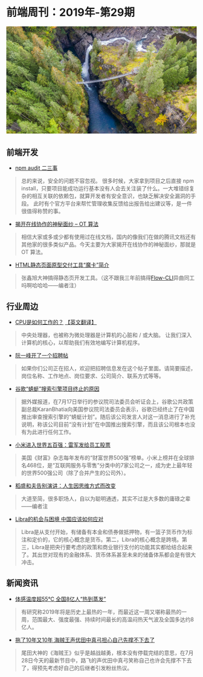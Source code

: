 # 前端周刊：2019年-第29期

[![](/img/bing/20190726.png)](https://cn.bing.com/search?q=%E9%BA%8B%E9%B9%BF%E7%80%91%E5%B8%83%E5%90%8A%E6%A1%A5)

## 前端开发

- [npm audit 二三事](http://eux.baidu.com/blog/fe/npm%20aduit%E4%BA%8C%E4%B8%89%E4%BA%8B)

> 总的来说，安全的问题不容忽视。 很多时候，大家拿到项目之后直接 npm install，只要项目能成功运行基本没有人会去关注装了什么。一大堆错综复杂的相互关联的依赖包，就算开发者有安全意识，也缺乏解决安全漏洞的手段。 此时有个官方平台来帮忙管理收集反馈给出报告给出建议等，是一件很值得称赞的事。

- [揭开在线协作的神秘面纱 – OT 算法](http://www.alloyteam.com/2019/07/13659/)

> 相信大家或多或少都有使用过在线文档，国内的像我们在做的腾讯文档还有其他家的很多类似产品。今天主要为大家揭开在线协作的神秘面纱，那就是 OT 算法。

- [HTML静态页面原型交付工具“魔卡”简介](https://www.zhangxinxu.com/wordpress/2019/07/html-mockup/)

> 张鑫旭大神搞得静态页开发工具。（这不跟我三年前搞得[Flow-CLI](https://github.com/flow-ui/Flow-CLI)异曲同工吗啊哈哈哈——编者注）

## 行业周边

- [CPU是如何工作的？](https://milapneupane.com.np/2019/07/06/how-does-a-cpu-work/) [【英文翻译】](/tools.html)
   
> 中央处理器，也被称为微处理器是计算机的心脏和 / 或大脑。 让我们深入计算机的核心，以帮助我们有效地编写计算机程序。

- [阮一峰开了一个招聘帖](https://github.com/ruanyf/weekly/issues/692)

> 如果你们公司正在招人，欢迎把招聘信息发在这个帖子里面。请简要描述，岗位名称、工作地点、岗位要求、公司简介、联系方式等等。

- [谷歌“蜻蜓”搜索引擎项目终止的原因](https://www.williamlong.info/archives/5772.html)

> 据外媒报道，在7月17日举行的参议院司法委员会听证会上，谷歌公共政策副总裁KaranBhatia向美国参议院司法委员会表示，谷歌已经终止了在中国推出审查搜索引擎的“蜻蜓计划”。随后该公司发言人对这一消息进行了补充说明，称该公司目前“没有计划”在中国推出搜索引擎，而且该公司根本也没有为此进行任何工作。

- [小米进入世界五百强：雷军发给员工股票](https://www.williamlong.info/archives/5775.html)

> 美国《财富》杂志每年发布的“财富世界500强”榜单。小米上榜并在全球排名468位，是“互联网服务与零售”分类中的7家公司之一，成为史上最年轻的世界500强公司（除了合并产生的公司外）。

- [稻盛和夫告别演讲：人生因思维方式而改变](https://mp.weixin.qq.com/s/HHOq6X4cRQBXWLjoQn6V_Q)

> 大道至简，很多职场人，自以为聪明通透，其实不过是大多数的庸碌之辈——编者注

- [Libra的机会与困境 中国应该如何应对](https://finance.sina.com.cn/roll/2019-07-29/doc-ihytcerm6941928.shtml)

> Libra是从支付开始，有储备有本金和债券做抵押物，有一篮子货币作为标注和定价的，它的核心概念是货币。第二，Libra的核心概念是跨境。第三，Libra是把央行要考虑的政策和商业银行支付的功能其实都给结合起来了。其出世对现有的金融体系、货币体系甚至未来的储备体系都会是有很大冲击。

## 新闻资讯

- [体感温度超55℃ 全国8亿人“热到蒸发”](https://www.cnbeta.com/articles/tech/872497.htm)

> 有研究称2019年将是历史上最热的一年，而最近这一周又堪称最热的一周，范围最大、强度最强、持续时间最长的高温闷热天气波及全国多达约8亿人。

- [拖了10年又10年 海贼王声优田中真弓担心自己先撑不下去了](https://hot.cnbeta.com/articles/comic/872499.htm)

> 尾田大神的《海贼王》似乎是越战越勇，根本没有停载完结的意思，在7月28日今天的最新节目中，路飞的声优田中真弓笑称自己也许会先撑不下去了，得预先考虑好自己的后继者引发粉丝热议。


